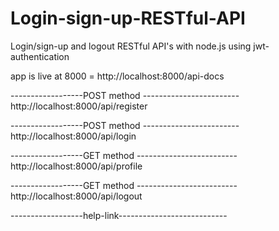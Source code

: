 # Login-sign-up-RESTful-API
Login/sign-up and logout RESTful API's with node.js using jwt-authentication

app is live at 8000 = http://localhost:8000/api-docs


------------------POST method ------------------------
http://localhost:8000/api/register 

------------------POST method ------------------------
http://localhost:8000/api/login

------------------GET method -------------------------
http://localhost:8000/api/profile

------------------GET method -------------------------
http://localhost:8000/api/logout

------------------help-link---------------------------
